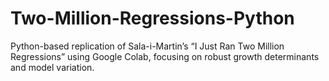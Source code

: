 # Two-Million-Regressions-Python
Python-based replication of Sala-i-Martin’s “I Just Ran Two Million Regressions” using Google Colab, focusing on robust growth determinants and model variation.
